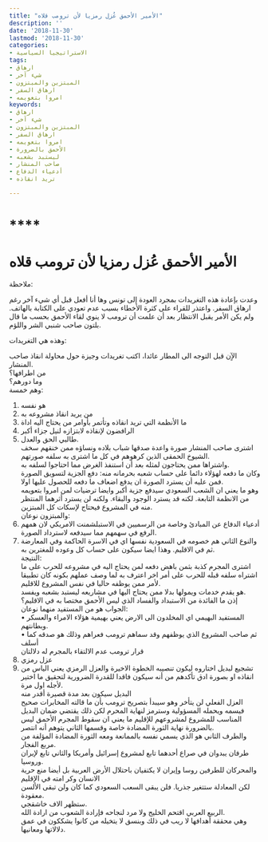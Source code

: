 ```yaml
---
title: "الأمير الأحمق عُزل رمزيا لأن ترومب قلاه"
description: ''
date: '2018-11-30'
lastmod: '2018-11-30'
categories:
- الاستراتيجيا السياسية
tags:
- ارهاق
- شيء آخر
- المبتزين والمبتزون
- ارهاق السفر
- امروا بتعويمه
keywords:
- ارهاق
- شيء آخر
- المبتزين والمبتزون
- ارهاق السفر
- امروا بتعويمه
- الأحمق بالضرورة
- ليستبد بشعبه
- صاحب المنشار
- أدعياء الدفاع
- تريد انقاذه

---
```

# ****

# **الأمير الأحمق عُزل رمزيا لأن ترومب قلاه**

ملاحظة:  
  
وعدت بإعادة هذه التغريدات بمجرد العودة إلى تونس وها أنا أفعل قبل أي شيء آخر رغم ارهاق السفر. واعتذر للقراء على كثرة الأخطاء بسبب عدم تعودي على الكتابة بالهاتف. ولم يكن الأمر يقبل الانتظار بعد أن علمت أن ترومب لا ينوي لقاء الأحمق بحسب ما قال بلتون صاحب شنبي الشر واللؤم.

وهذه هي التغريدات:

الآٍن قبل التوجه الى المطار عائدا، اكتب تغريدات وجيزة حول محاولة انقاذ صاحب المنشار.  
من اطرافها؟  
وما دورهم؟  
وهم خمسة:  
1. هو نفسه   
2. من يريد انقاذ مشروعه به   
3. ما الأنظمة التي تريد انقاذه وتأتمر بأوامر من يحتاج اليه اداة   
4. الرافضون لإنقاذه لابتزازه لنيل جزاء أكبر  
5. طالبي الحق والعدل.  
اشترى صاحب المنشار صورة واعدة صدقها شباب بلاده ونساؤه ممن خنقهم سخف الشيوخ الحمقى الذين كرهوهم في كل ما اشترى به سلفه صورتهم.   
واشتراها ممن يحتاجون لمثله بعد أن استنفذ الغرض مما احتاجوا لسلفه به.   
وكان ما دفعه لهؤلاء دائما على حساب شعبه بحرمانه منه: دفع الجزية لتسويق الصورة  
فمن عليه أن يسترد الصورة ان يدفع اضعاف ما دفعه للحصول عليها اولا.   
وهو ما يعني ان الشعب السعودي سيدفع جزية أكبر وايضا ترضيات لمن امروا بتعويمه من الانظمة التابعة. لكنه قد يسترد الوجود والبقاء. ولكنه لن يسترد أثرهما المنتظر منه في المشروع فيحتاج لإسكات كل المبتزين.  
والمبتزون نوعان:   
1. أدعياء الدفاع عن المبادئ وخاصة من الرسميين في الاستبلشمنت الامريكي لان همهم الرفع في سهمهم مما سيدفعه لاسترداد الصورة.   
2. والنوع الثاني هم خصومه في السعودية نفسها اي في الاسرة الحاكمة وفي المعارضة ثم في الاقليم. وهذا ايضا سيكون على حساب كل وعوده للمغترين به.  
النتيجة:   
اشترى المجرم كذبة بثمن باهض دفعه لمن يحتاج اليه في مشروعه للحرب على ما اشتراه سلفه قبله للحرب على أمر اخر اعترف به لما وصف عملهم بكونه كان تطبيقا لأمر ممن يوظفه حاليا في نفس المشروع للاقليم.  
هو يقدم خدمات ويمولها بدلا ممن يحتاج اليها في مشاريعه ليستبد بشعبه ويفسد.  
إذن ما الفائدة من الاستبداد والفساد الذي ليس الأحمق مختصا به في الاقليم؟   
الجواب هو من المستفيد منهما نوعان:   
• المستفيد البهيمي اي المخلدون الى الارض يعني بهيمية هؤلاء الامراء والعسكر وبطانتهم.   
• ثم صاحب المشروع الذي يوظفهم وقد سماهم ترومب فعراهم وذلك هو صدقه كما أسلف  
قرار ترومب عدم الالتقاء بالمجرم له دلالتان   
1. عزل رمزي   
2. تشجيع لبديل اختاروه ليكون تنصيبه الخطوة الاخيرة والعزل الرمزي يعني الياس من انقاذه او بصورة ادق تأكدهم من أنه سيكون فاقدا للقدرة الضرورية لتحقيق ما اختير لأجله اول مرة.   
البديل سيكون بعد مدة قصيرة أقدر منه  
العزل الفعلي لن يتأخر وهو سيبدأ بتصريح ترومب بأن ما قالته المخابرات صحيح فيسمه ويحمله المسؤولية وسترمز لنهاية المحرم لكن ذلك يقتضي ضمان البديل المناسب للمشروع لمشروعهم للإقليم ما يعني ان سقوط المجرم الأحمق ليس بالضرورة نهاية الثورة المضادة خاصة وقسمها الثاني يتوهم أنه انتصر.  
والطرف الثاني هو الذي يسمي نفسه بالممانعة ومعه الثورة المضادة المؤلفة من مربع الفجار.   
طرفان يبدوان في صراع أحدهما تابع لمشروع إسرائيل وأمريكا والثاني تابع لإيران وروسيا.   
والمحركان للطرفين روسا وإيران لا يكتفيان باحتلال الأرض العربية بل أيضا منع حرية الانسان وكر امته في الإقليم  
لكن المعادلة ستتغير جذريا. فلن يبقى السعب السعودي كما كان ولن تبقى الألسن معقودة.   
ستظهر الاف خاشقجي.   
الربيع العربي اقتحم الخليج ولا مرد لنجاحه فإرادة الشعوب من ارادة الله.   
وهي محققة أهدافها لا ريب في ذلك وبنسق لا يتخيله من كانوا يشككون في عمق دلالاتها ومعانيها.

###